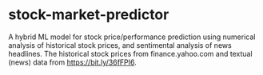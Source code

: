 # stock-market-predictor
A hybrid ML model for stock price/performance prediction using numerical analysis of historical stock prices, and sentimental analysis of news headlines. The historical stock prices from finance.yahoo.com and textual (news) data from https://bit.ly/36fFPI6. 
